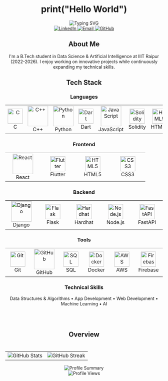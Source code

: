 # <div align="center">print("Hello World")</div>
<div align="center">
  <img src="https://readme-typing-svg.demolab.com?font=Fira+Code&weight=600&size=25&pause=500&color=6366F1&center=true&vCenter=true&random=false&width=500&lines=Ashutosh;Jaiswal" alt="Typing SVG" />
</div>
<div align="center">
  <a href="https://www.linkedin.com/in/ashut0sh28/">
    <img src="https://img.shields.io/badge/LinkedIn-0A66C2?style=for-the-badge&logo=linkedin&logoColor=white" alt="LinkedIn" />
  </a>
  <a href="mailto:ashutosh22102@iiitnr.edu.in">
    <img src="https://img.shields.io/badge/Email-EA4335?style=for-the-badge&logo=gmail&logoColor=white" alt="Email" />
  </a>
  <a href="https://github.com/ashut0shj">
    <img src="https://img.shields.io/badge/GitHub-181717?style=for-the-badge&logo=github&logoColor=white" alt="GitHub" />
  </a>
</div>

## <div align="center">About Me</div>
<div align="center">
  <p>
    I'm a B.Tech student in Data Science & Artificial Intelligence at IIIT Raipur (2022-2026). I enjoy working on innovative projects while continuously expanding my technical skills.
  </p>
</div>

## <div align="center">Tech Stack</div>
<div align="center">
  <h3>Languages</h3>
  <table>
    <tr>
      <td align="center" width="96">
        <img src="https://cdn.jsdelivr.net/gh/devicons/devicon/icons/c/c-original.svg" alt="C" width="48" height="48" />
        <br>C
      </td>
      <td align="center" width="96">
        <img src="https://techstack-generator.vercel.app/cpp-icon.svg" alt="C++" width="65" height="65" />
        <br>C++
      </td>
      <td align="center" width="96">
        <img src="https://techstack-generator.vercel.app/python-icon.svg" alt="Python" width="65" height="65" />
        <br>Python
      </td>
      <td align="center" width="96">
        <img src="https://cdn.jsdelivr.net/gh/devicons/devicon/icons/dart/dart-original.svg" alt="Dart" width="48" height="48" />
        <br>Dart
      </td>
      <td align="center" width="96">
        <img src="https://techstack-generator.vercel.app/js-icon.svg" alt="JavaScript" width="65" height="65" />
        <br>JavaScript
      </td>
      <td align="center" width="96">
        <img src="https://cdn.jsdelivr.net/gh/devicons/devicon/icons/solidity/solidity-original.svg" alt="Solidity" width="48" height="48" />
        <br>Solidity
      </td>
      <td align="center" width="96">
        <img src="https://cdn.jsdelivr.net/gh/devicons/devicon/icons/html5/html5-original.svg" alt="HTML5" width="48" height="48" />
        <br>HTML5
      </td>
      <td align="center" width="96">
        <img src="https://cdn.jsdelivr.net/gh/devicons/devicon/icons/css3/css3-original.svg" alt="CSS3" width="48" height="48" />
        <br>CSS3
      </td>
    </tr>
  </table>
  <h3>Frontend</h3>
  <table>
    <tr>
      <td align="center" width="96">
        <img src="https://techstack-generator.vercel.app/react-icon.svg" alt="React" width="65" height="65" />
        <br>React
      </td>
      <td align="center" width="96">
        <img src="https://cdn.jsdelivr.net/gh/devicons/devicon/icons/flutter/flutter-original.svg" alt="Flutter" width="48" height="48" />
        <br>Flutter
      </td>
      <td align="center" width="96">
        <img src="https://cdn.jsdelivr.net/gh/devicons/devicon/icons/html5/html5-original.svg" alt="HTML5" width="48" height="48" />
        <br>HTML5
      </td>
      <td align="center" width="96">
        <img src="https://cdn.jsdelivr.net/gh/devicons/devicon/icons/css3/css3-original.svg" alt="CSS3" width="48" height="48" />
        <br>CSS3
      </td>
    </tr>
  </table>
  <h3>Backend</h3>
<table>
  <tr>
    <td align="center" width="96">
      <img src="https://techstack-generator.vercel.app/django-icon.svg" alt="Django" width="65" height="65" />
      <br>Django
    </td>
    <td align="center" width="96">
      <img src="https://cdn.jsdelivr.net/gh/devicons/devicon/icons/flask/flask-original.svg" alt="Flask" width="48" height="48" />
      <br>Flask
    </td>
    <td align="center" width="96">
      <img src="https://cdn.jsdelivr.net/gh/devicons/devicon/icons/hardhat/hardhat-original.svg" alt="Hardhat" width="48" height="48" />
      <br>Hardhat
    </td>
    <td align="center" width="96">
      <img src="https://cdn.jsdelivr.net/gh/devicons/devicon/icons/nodejs/nodejs-original.svg" alt="Node.js" width="48" height="48" />
      <br>Node.js
    </td>
    <td align="center" width="96">
      <img src="https://cdn.jsdelivr.net/gh/devicons/devicon/icons/fastapi/fastapi-original.svg" alt="FastAPI" width="48" height="48" />
      <br>FastAPI
    </td>
  </tr>
</table>

  <h3>Tools</h3>
  <table>
    <tr>
      <td align="center" width="96">
        <img src="https://cdn.jsdelivr.net/gh/devicons/devicon/icons/git/git-original.svg" alt="Git" width="48" height="48" />
        <br>Git
      </td>
      <td align="center" width="96">
        <img src="https://techstack-generator.vercel.app/github-icon.svg" alt="GitHub" width="65" height="65" />
        <br>GitHub
      </td>
      <td align="center" width="96">
        <img src="https://cdn.jsdelivr.net/gh/devicons/devicon/icons/mysql/mysql-original.svg" alt="SQL" width="48" height="48" />
        <br>SQL
      </td>
      <td align="center" width="96">
        <img src="https://cdn.jsdelivr.net/gh/devicons/devicon/icons/docker/docker-original.svg" alt="Docker" width="48" height="48" />
        <br>Docker
      </td>
      <td align="center" width="96">
        <img src="https://cdn.jsdelivr.net/gh/devicons/devicon/icons/amazonwebservices/amazonwebservices-original.svg" alt="AWS" width="48" height="48" />
        <br>AWS
      </td>
      <td align="center" width="96">
        <img src="https://cdn.jsdelivr.net/gh/devicons/devicon/icons/firebase/firebase-plain.svg" alt="Firebase" width="48" height="48" />
        <br>Firebase
      </td>
    </tr>
  </table>
  <h3>Technical Skills</h3>
  <p>Data Structures & Algorithms • App Development • Web Development • Machine Learning • AI</p>
</div>
<br><br>

  ## <div align="center">Overview</div><br>
<div align="center">


  <table>
    <tr>
      <td>
        <img src="https://github-stats-alpha.vercel.app/api?username=ashut0shj&cc=22272e&tc=37BCF6&ic=fff&bc=0000" alt="GitHub Stats" />
      </td>
      <td>
        <img src="https://github-readme-streak-stats.herokuapp.com/?user=ashut0shj&theme=tokyonight&hide_border=true&border_radius=10" alt="GitHub Streak" />
      </td>
    </tr>
  </table>
</div>
<div align="center">
  <img src="https://github-profile-summary-cards.vercel.app/api/cards/profile-details?username=ashut0shj&theme=tokyonight" alt="Profile Summary" />
</div>
<div align="center">
  <img src="https://komarev.com/ghpvc/?username=ashut0shj&style=for-the-badge&color=6366F1" alt="Profile Views" />
</div>
